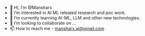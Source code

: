 - 👋 Hi, I’m @Mansharx
- 👀 I’m interested in AI ML releated research and poc work.
- 🌱 I’m currently learning AI-ML, LLM and other new technologies.
- 💞️ I’m looking to collaborate on ...
- 📫 How to reach me - mansharx.ai@gmail.com

<!---
Mansharx/Mansharx is a ✨ special ✨ repository because its `README.md` (this file) appears on your GitHub profile.
You can click the Preview link to take a look at your changes.
--->
